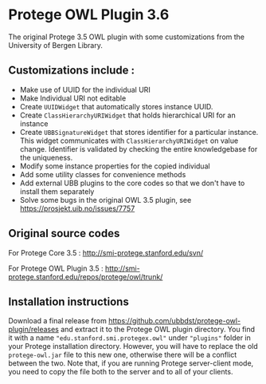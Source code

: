 # Protege OWL Plugin 3.6
The original Protege 3.5 OWL plugin with some customizations from the University of Bergen Library. 

## Customizations include :

- Make use of UUID for the individual URI
- Make Individual URI not editable
- Create <code>UUIDWidget</code> that automatically stores instance UUID.
- Create <code>ClassHierarchyURIWidget</code> that holds hierarchical URI for an instance
- Create <code>UBBSignatureWidget</code> that stores identifier for a particular instance. This widget communicates with <code>ClassHierarchyURIWidget</code> on value change. Identifier is validated by checking the entire knowledgebase for the uniqueness.
- Modify some instance properties for the copied individual
- Add some utility classes for convenience methods
- Add external UBB plugins to the core codes so that we don't have to install them separately
- Solve some bugs in the original OWL 3.5 plugin, see https://prosjekt.uib.no/issues/7757 


## Original source codes 
For Protege Core 3.5 : http://smi-protege.stanford.edu/svn/

For Protege OWL Plugin 3.5 : http://smi-protege.stanford.edu/repos/protege/owl/trunk/

## Installation instructions

Download a final release from https://github.com/ubbdst/protege-owl-plugin/releases and extract it to the
Protege OWL plugin directory. You find it with a name <code>"edu.stanford.smi.protegex.owl"</code> under <code>"plugins"</code> folder in your Protege installation directory. However, you will have to replace the old <code>protege-owl.jar</code> file to this new one, otherwise there will be a conflict between the two.
Note that, if you are running Protege server-client mode, you need to copy the file both to the server and to all of your clients. 

